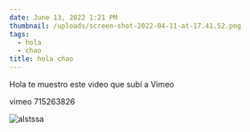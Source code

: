 ```yaml
---
date: June 13, 2022 1:21 PM
thumbnail: /uploads/screen-shot-2022-04-11-at-17.41.52.png
tags:
  - hola
  - chao
title: hola chao
---
```

Hola te muestro este video que subí a Vimeo

vimeo 715263826

![alstssa](/uploads/screen-shot-2022-04-11-at-17.41.52.png "holaaa")